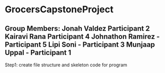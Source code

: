 # GrocersCapstoneProject

Group Members:
Jonah Valdez Participant 2
Kairavi Rana Participant 4
Johnathon Ramirez - Participant 5
Lipi Soni - Participant 3
Munjaap Uppal - Participant 1
--------------------------------------------------------------------------------------------------------------------------------------------------------------------------------
Step1: create file structure and skeleton code for program 

